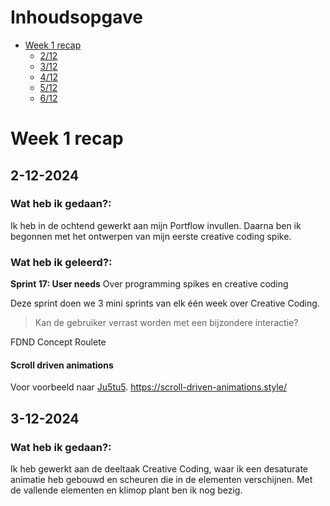 # Inhoudsopgave

- [Week 1 recap](#week-1-recap)
  - [2/12](#2-12-2024)
  - [3/12](#3-12-2024)
  - [4/12](#4-12-2024)
  - [5/12](#5-12-2024)
  - [6/12](#6-12-2024)

# Week 1 recap

## 2-12-2024

### Wat heb ik gedaan?:

Ik heb in de ochtend gewerkt aan mijn Portflow invullen. Daarna ben ik begonnen met het ontwerpen van mijn eerste creative coding spike.

### Wat heb ik geleerd?:

**Sprint 17: User needs** Over programming spikes en creative coding

Deze sprint doen we 3 mini sprints van elk één week over Creative Coding.

> Kan de gebruiker verrast worden met een bijzondere interactie?

FDND Concept Roulete

#### Scroll driven animations

Voor voorbeeld naar [Ju5tu5](https://github.com/ju5tu5/ju5tu5/blob/master/assets/style/style.css).
https://scroll-driven-animations.style/ 

## 3-12-2024

### Wat heb ik gedaan?:

Ik heb gewerkt aan de deeltaak Creative Coding, waar ik een desaturate animatie heb gebouwd en scheuren die in de elementen verschijnen. Met de vallende elementen en klimop plant ben ik nog bezig.

